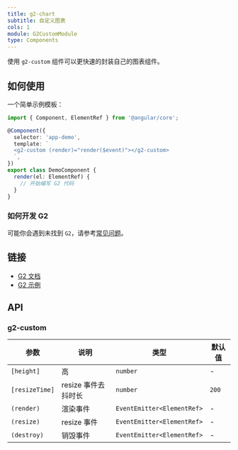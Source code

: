 ```yaml
---
title: g2-chart
subtitle: 自定义图表
cols: 1
module: G2CustomModule
type: Components
---
```


使用 `g2-custom` 组件可以更快速的封装自己的图表组件。

## 如何使用

一个简单示例模板：

```ts
import { Component, ElementRef } from '@angular/core';

@Component({
  selector: 'app-demo',
  template: `
  <g2-custom (render)="render($event)"></g2-custom>
  `,
})
export class DemoComponent {
  render(el: ElementRef) {
    // 开始编写 G2 代码
  }
}
```

### 如何开发 G2

可能你会遇到未找到 `G2`，请参考[常见问题](/chart/faq)。

## 链接

- [G2 文档](https://www.yuque.com/antv/g2-docs)
- [G2 示例](https://antv.alipay.com/zh-cn/g2/3.x/demo/index.html)

## API

### g2-custom

| 参数           | 说明                | 类型                       | 默认值 |
| -------------- | ------------------- | -------------------------- | ------ |
| `[height]`     | 高                  | `number`                   | -      |
| `[resizeTime]` | resize 事件去抖时长 | `number`                   | `200`  |
| `(render)`     | 渲染事件            | `EventEmitter<ElementRef>` | -      |
| `(resize)`     | resize 事件         | `EventEmitter<ElementRef>` | -      |
| `(destroy)`    | 销毁事件            | `EventEmitter<ElementRef>` | -      |
